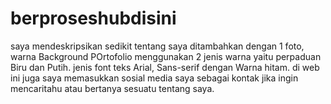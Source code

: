 # berproseshubdisini
saya mendeskripsikan sedikit tentang saya ditambahkan dengan 1 foto,
warna Background POrtofolio menggunakan 2 jenis warna yaitu perpaduan Biru dan Putih.
jenis font teks Arial, Sans-serif dengan Warna hitam. 
di web ini juga saya memasukkan sosial media saya sebagai kontak jika ingin mencaritahu atau bertanya sesuatu tentang saya.